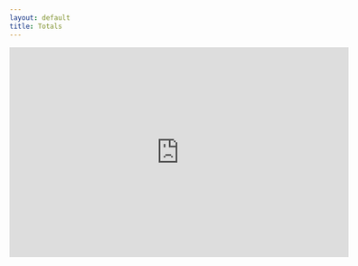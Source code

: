 ```yaml
---
layout: default
title: Totals
---
```


<iframe width="600" height="371" seamless frameborder="0" scrolling="no" src="https://docs.google.com/spreadsheets/d/1tjGpelsGCWFyBj3uv895rzgw50xldQ-flFjTSHRjJAE/pubchart?oid=853181035&amp;format=image"></iframe>

